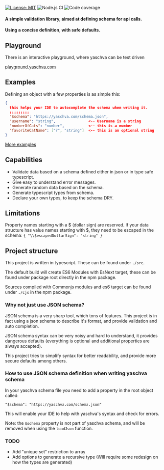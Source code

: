 [![License: MIT](https://img.shields.io/badge/License-MIT-green.svg)](https://opensource.org/licenses/MIT)
![Node.js CI](https://github.com/mmagyar/yaschva/workflows/Node.js%20CI/badge.svg?branch=master)
![Code coverage](https://img.shields.io/codecov/c/github/mmagyar/yaschva)

#### A simple validation library, aimed at defining schema for api calls.
#### Using a concise definition, with safe defaults.

## Playground
There is an interactive playground, where yaschva can be test driven

[playground.yaschva.com](https://playground.yaschva.com)

## Examples
Defining an object with a few properties is as simple this:
```json
{
  this helps your IDE to autocomplete the schema when writing it.
  ↓↓↓↓↓↓↓↓↓
  "$schema": "https://yaschva.com/schema.json",
  "username": "string",               <-- Username is a string
  "numberOfCats": "number",           <-- this is a number
  "favoriteCatName": ["?", "string"]  <-- this is an optional string
}
```
[More examples](https://github.com/mmagyar/yaschva/tree/master/examples)

## Capabilities

- Validate data based on a schema defined either in json or in type safe typescript.
- Give easy to understand error messages.
- Generate random data based on the schema.
- Generate typescript types from schema.
- Declare your own types, to keep the schema DRY.

## Limitations

Property names starting with a $ (dollar sign) are reserved.
If your data structure has value names starting with $,
they need to be escaped in the schema: `{ "\\$escapedDollarSign": "string" }`


## Project structure
This project is written in typescript. These can be found under `./src`.

The default build will create ES6 Modules with EsNext target,
these can be found under package root directly in the npm package.

Sources compiled with Commonjs modules and es6 target can be found under `./cjs` in the npm package.

### Why not just use JSON schema?

JSON schema is a very sharp tool, which tons of features.
This project is in fact using a json schema to describe it's format, and provide validation and auto completion.

JSON schema syntax can be very noisy and hard to understand,
it provides dangerous defaults (everything is optional and additional properties are always accepted).

This project tries to simplify syntax for better readability, and provide more secure defaults among others.

### How to use JSON schema definition when writing yaschva schema

In your yaschva schema file you need to add a property in the root object called:

`"$schema": "https://yaschva.com/schema.json"`

This will enable your IDE to help with yaschva's syntax and check for errors.

Note: the `$schema` property is not part of yaschva schema, and will be removed when using the `loadJson` function.

### TODO
- Add "unique set" restriction to array
- Add options to generate a recursive type (Will require some redesign on how the types are generated)
